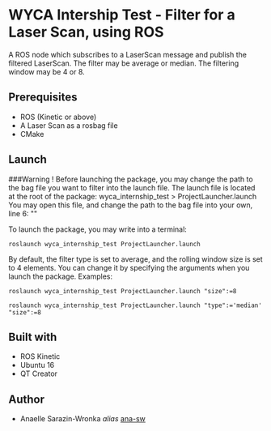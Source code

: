# WYCA Intership Test - Filter for a Laser Scan, using ROS

A ROS node which subscribes to a LaserScan message and publish the filtered LaserScan.
The filter may be average or median.
The filtering window may be 4 or 8.

## Prerequisites
- ROS (Kinetic or above)
- A Laser Scan as a rosbag file
- CMake

## Launch
###Warning ! 
Before launching the package, you may change the path to the bag file you want to filter into the launch file.
The launch file is located at the root of the package: wyca_internship_test > ProjectLauncher.launch
You may open this file, and change the path to the bag file into your own, line 6:
"<node pkg="rosbag" type="play" name="rosbag" args="/home/anaelle/ros_ws/src/wyca_internship_test/src/2019-11-28-14-30-16.bag"/>"

To launch the package, you may write into a terminal:

```
roslaunch wyca_internship_test ProjectLauncher.launch
```


By default, the filter type is set to average, and the rolling window size is set to 4 elements.
You can change it by specifying the arguments when you launch the package.
Examples:
```
roslaunch wyca_internship_test ProjectLauncher.launch "size":=8
```
```
roslaunch wyca_internship_test ProjectLauncher.launch "type":='median' "size":=8
```

## Built with
* ROS Kinetic
* Ubuntu 16
* QT Creator

## Author
* Anaelle Sarazin-Wronka _alias_ [ana-sw](https://github.com/ana-sw)

